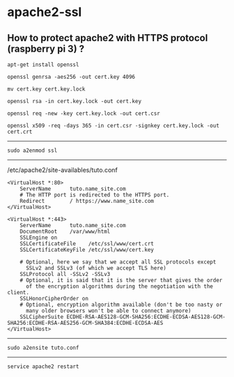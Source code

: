 # apache2-ssl

## How to protect apache2 with HTTPS protocol (raspberry pi 3) ?

`apt-get install openssl`

`openssl genrsa -aes256 -out cert.key 4096`

`mv cert.key cert.key.lock`

`openssl rsa -in cert.key.lock -out cert.key`

`openssl req -new -key cert.key.lock -out cert.csr`

`openssl x509 -req -days 365 -in cert.csr -signkey cert.key.lock -out cert.crt`

---

`sudo a2enmod ssl`

---

/etc/apache2/site-availables/tuto.conf

```
<VirtualHost *:80>
    ServerName      tuto.name_site.com
    # The HTTP port is redirected to the HTTPS port.
    Redirect        / https://www.name_site.com
</VirtualHost>

<VirtualHost *:443>
    ServerName      tuto.name_site.com
    DocumentRoot    /var/www/html
    SSLEngine on
    SSLCertificateFile    /etc/ssl/www/cert.crt
    SSLCertificateKeyFile /etc/ssl/www/cert.key
    
    # Optional, here we say that we accept all SSL protocols except
      SSLv2 and SSLv3 (of which we accept TLS here)
    SSLProtocol all -SSLv2 -SSLv3
    # Optional, it is said that it is the server that gives the order
      of the encryption algorithms during the negotiation with the client.
    SSLHonorCipherOrder on
    # Optional, encryption algorithm available (don't be too nasty or
      many older browsers won't be able to connect anymore)
    SSLCipherSuite ECDHE-RSA-AES128-GCM-SHA256:ECDHE-ECDSA-AES128-GCM-SHA256:ECDHE-RSA-AES256-GCM-SHA384:ECDHE-ECDSA-AES
</VirtualHost>
```
---

`sudo a2ensite tuto.conf`

---

`service apache2 restart`
